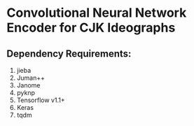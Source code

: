 # Convolutional Neural Network Encoder for CJK Ideographs

## Dependency Requirements:
1. jieba  
2. Juman++  
3. Janome  
4. pyknp  
5. Tensorflow v1.1+
6. Keras
7. tqdm
